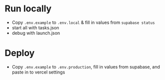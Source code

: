 # Run locally

- Copy `.env.example` to `.env.local` & fill in values from `supabase status`
- start all with tasks.json
- debug with launch.json

# Deploy

- Copy `.env.example` to `.env.production`, fill in values from supabase, and
  paste in to vercel settings
